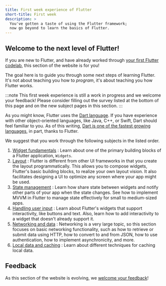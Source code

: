 ```yaml
---
title: First week experience of Flutter
short-title: First week
description: >
  You've gotten a taste of using the Flutter framework;
  now go beyond to learn the basics of Flutter.
---
```


## Welcome to the next level of Flutter!

If you are new to Flutter, and have already worked
through [your first Flutter codelab][],
this section of the website is for you!

The goal here is to guide you through some next
steps of learning Flutter. It's not about teaching
you how to _program_, it's about teaching you
how Flutter works.

:::note
This first week experience is still a work
in progress and we welcome your feedback!
Please consider filling out the survey
listed at the bottom of this page and on the
new subject pages in this section.
:::

As you might know, Flutter uses the [Dart language][].
If you have experience with other object-oriented
languages, like Java, C++, or Swift,
Dart should feel familiar to you.
As of this writing,
[Dart is one of the fastest growing languages][dart-lang],
in part, thanks to Flutter.

[Dart language]: {{site.dart-site}}
[dart-lang]: https://twitter.com/MiSvTh/status/1732002450641400276?cxt
[your first Flutter codelab]: {{site.codelabs}}/codelabs/flutter-codelab-first

We suggest that you work through the
following subjects in the listed order.

1. [Widget fundamentals][]
: Learn about one of the primary building blocks
  of a Flutter application, `Widgets`. 
2. [Layout][]
: Flutter is different from other UI frameworks
  in that you create the layout programmatically.
  This allows you to compose widgets,
  Flutter's basic building blocks,
  to realize your own layout vision.
  It also facilitates designing a UI to
  optimize any screen where your app might be used.
3. [State management][]
: Learn how share state between widgets and notify other parts of your app
  when the state changes.
  See how to implement MVVM in Flutter to manage state effectively
  for small to medium-sized apps.
4. [Handling user input][]
: Learn about Flutter's widgets that support
  interactivity, like buttons and text.
  Also, learn how to add interactivity to
  a widget that doesn't already support it.
5. [Networking and data][]
: Networking is a very large topic,
  so this section focuses on basic networking
  functionality, such as how to retrieve
  or submit data using HTTP,
  how to convert to and from JSON,
  how to use authentication, 
  how to implement asynchronicity, and more.
6. [Local data and caching][]
: Learn about different techniques for caching
  local data.

[Widget fundamentals]: /get-started/fwe/fundamentals
[Layout]: /get-started/fwe/layout
[State management]: /get-started/fwe/state-management
[Handling user input]: /get-started/fwe/user-input
[Networking and data]: /get-started/fwe/networking
[Local data and caching]: /get-started/fwe/local-caching

## Feedback

As this section of the website is evolving,
we [welcome your feedback][]!

[welcome your feedback]: https://google.qualtrics.com/jfe/form/SV_6A9KxXR7XmMrNsy?page="index"
